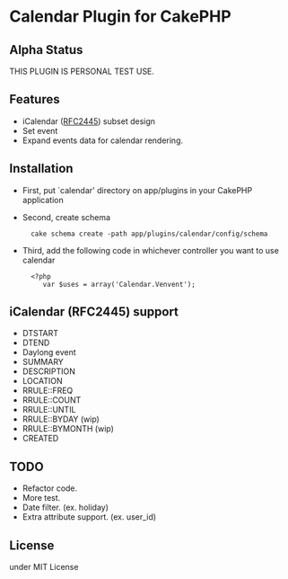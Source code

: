 # Calendar Plugin for CakePHP #

## Alpha Status ##

THIS PLUGIN IS PERSONAL TEST USE.

## Features ##

* iCalendar ([RFC2445](http://tools.ietf.org/html/rfc2445)) subset design
* Set event
* Expand events data  for calendar rendering.

## Installation ##

* First, put `calendar' directory on app/plugins in your CakePHP application
* Second, create schema

        cake schema create -path app/plugins/calendar/config/schema
* Third, add the following code in whichever controller you want to use calendar

        <?php
           var $uses = array('Calendar.Venvent');

## iCalendar (RFC2445) support ##

* DTSTART
* DTEND
 *  Daylong event
* SUMMARY
* DESCRIPTION
* LOCATION
* RRULE::FREQ
* RRULE::COUNT
* RRULE::UNTIL
* RRULE::BYDAY (wip)
* RRULE::BYMONTH (wip)
* CREATED

## TODO ##

* Refactor code.
* More test.
* Date filter. (ex. holiday)
* Extra attribute support. (ex. user_id)

## License ##

under MIT License
